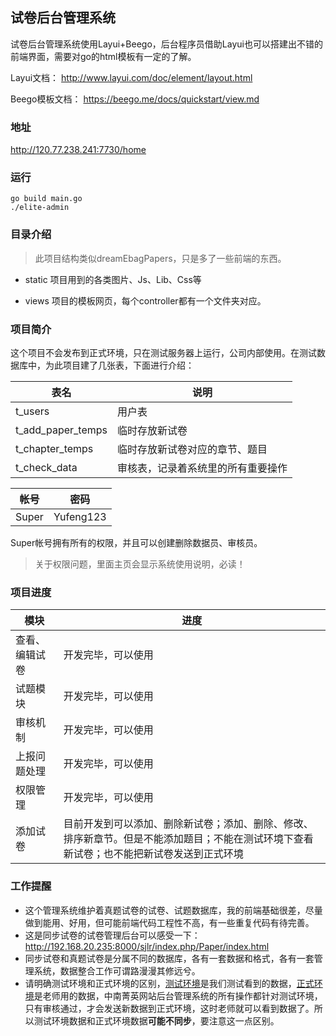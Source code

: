 ## 试卷后台管理系统

试卷后台管理系统使用Layui+Beego，后台程序员借助Layui也可以搭建出不错的前端界面，需要对go的html模板有一定的了解。

Layui文档：
http://www.layui.com/doc/element/layout.html

Beego模板文档：
https://beego.me/docs/quickstart/view.md


### 地址
http://120.77.238.241:7730/home

### 运行
```
go build main.go
./elite-admin
```

### 目录介绍

> 此项目结构类似dreamEbagPapers，只是多了一些前端的东西。

- static
项目用到的各类图片、Js、Lib、Css等

- views
项目的模板网页，每个controller都有一个文件夹对应。

### 项目简介

这个项目不会发布到正式环境，只在测试服务器上运行，公司内部使用。在测试数据库中，为此项目建了几张表，下面进行介绍：

|表名|说明|
|---|---|
|t_users|用户表|
|t_add_paper_temps|临时存放新试卷
|t_chapter_temps|临时存放新试卷对应的章节、题目|
|t_check_data|审核表，记录着系统里的所有重要操作|

|帐号|密码|
|---|---|
|Super|Yufeng123|

Super帐号拥有所有的权限，并且可以创建删除数据员、审核员。
> 关于权限问题，里面主页会显示系统使用说明，必读！

### 项目进度

|模块|进度|
|---|---|
|查看、编辑试卷|开发完毕，可以使用|
|试题模块|开发完毕，可以使用|
|审核机制|开发完毕，可以使用|
|上报问题处理|开发完毕，可以使用|
|权限管理|开发完毕，可以使用|
|添加试卷|目前开发到可以添加、删除新试卷；添加、删除、修改、排序新章节。但是不能添加题目；不能在测试环境下查看新试卷；也不能把新试卷发送到正式环境|

### 工作提醒

- 这个管理系统维护着真题试卷的试卷、试题数据库，我的前端基础很差，尽量做到能用、好用，但可能前端代码工程性不高，有一些重复代码有待完善。
- 这是同步试卷的试卷管理后台可以感受一下：http://192.168.20.235:8000/sjlr/index.php/Paper/index.html
- 同步试卷和真题试卷是分属不同的数据库，各有一套数据和格式，各有一套管理系统，数据整合工作可谓路漫漫其修远兮。
- 请明确测试环境和正式环境的区别，[测试环境](http://dreamtest.strongwind.cn:7350/login.html)是我们测试看到的数据，[正式环境](https://teacher.ebag.readboy.com/)是老师用的数据，中南菁英网站后台管理系统的所有操作都针对测试环境，只有审核通过，才会发送新数据到正式环境，这时老师就可以看到数据了。所以测试环境数据和正式环境数据**可能不同步**，要注意这一点区别。